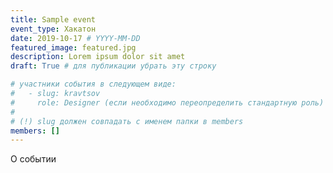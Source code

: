 ```yaml
---
title: Sample event
event_type: Хакатон
date: 2019-10-17 # YYYY-MM-DD
featured_image: featured.jpg
description: Lorem ipsum dolor sit amet
draft: True # для публикации убрать эту строку

# участники события в следующем виде: 
#   - slug: kravtsov
#     role: Designer (если необходимо переопределить стандартную роль)
#  
# (!) slug должен совпадать с именем папки в members
members: []
---
```


О событии